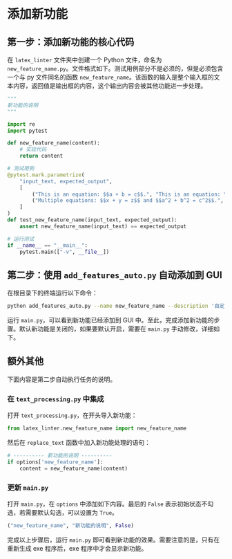 # 添加新功能

## 第一步：添加新功能的核心代码

在 `latex_linter` 文件夹中创建一个 Python 文件，命名为 `new_feature_name.py`。文件格式如下。测试用例部分不是必须的，但是必须包含一个与 py 文件同名的函数 `new_feature_name`。该函数的输入是整个输入框的文本内容，返回值是输出框的内容，这个输出内容会被其他功能进一步处理。

```python
"""
新功能的说明
"""

import re
import pytest

def new_feature_name(content):
    # 实现代码
    return content

# 测试用例
@pytest.mark.parametrize(
    "input_text, expected_output",
    [
        ("This is an equation: $$a + b = c$$.", "This is an equation: \\begin{equation}a + b = c\\end{equation}."),
        ("Multiple equations: $$x + y = z$$ and $$a^2 + b^2 = c^2$$.", "Multiple equations: \\begin{equation}x + y = z\\end{equation} and \\begin{equation}a^2 + b^2 = c^2\\end{equation}."),
    ]
)
def test_new_feature_name(input_text, expected_output):
    assert new_feature_name(input_text) == expected_output

# 运行测试
if __name__ == "__main__":
    pytest.main(["-v", __file__])
```

## 第二步：使用 `add_features_auto.py` 自动添加到 GUI

在根目录下的终端运行以下命令：

```sh
python add_features_auto.py --name new_feature_name --description '自定义的新功能（仅用做演示）'  
```

运行 `main.py`，可以看到新功能已经添加到 GUI 中。至此，完成添加新功能的步骤。默认新功能是关闭的，如果要默认开启，需要在 `main.py` 手动修改，详细如下。

## 额外其他

下面内容是第二步自动执行任务的说明。

### 在 `text_processing.py` 中集成

打开 `text_processing.py`，在开头导入新功能：

```python
from latex_linter.new_feature_name import new_feature_name
```

然后在 `replace_text` 函数中加入新功能处理的语句：

```python
# ---------- 新功能的说明 ----------
if options['new_feature_name']:
    content = new_feature_name(content)
```

### 更新 `main.py`

打开 `main.py`，在 `options` 中添加如下内容。最后的 `False` 表示初始状态不勾选，若需要默认勾选，可以设置为 `True`。

```python
("new_feature_name", "新功能的说明", False)
```

完成以上步骤后，运行 `main.py` 即可看到新功能的效果。需要注意的是，只有在重新生成 exe 程序后，exe 程序中才会显示新功能。